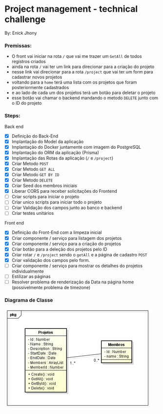 # Project management - technical challenge

By: Enick Jhony

### Premissas:

- O front vai iniciar na rota `/` que vai me trazer um `GetAll` de todos registros criados
- ainda na rota `/` vai ter um link para direcionar para a criação do projeto
- nesse link vai direcionar para a rota `/project` que vai ter um form para cadastrar novos projetos
- voltando para a `home` terá uma lista com os projetos que foram posteriormente cadastrados
- e ao lado de cada um dos projetos terá um botão para deletar o projeto
- esse botão vai chamar o backend mandando o metodo `DELETE` junto com o ID do projeto

### Steps:
Back end
- [x] Definição do Back-End
- [x] Implantação do Model da aplicação
- [x] Implantação do Docker juntamente com imagem do PostgreSQL
- [x] Implantação do ORM da aplicação (Prisma)
- [x] Implantação das Rotas da aplicação (`/` e `/project`)
- [x] Criar Metodo `POST`
- [x] Criar Metodo `GET ALL`
- [x] Criar Metodo `GET BY ID`
- [x] Criar Metodo `DELETE`
- [x] Criar Seed dos membros iniciais
- [x] Liberar CORS para receber solicitações do Frontend
- [ ] Criar scripts para iniciar o projeto
- [ ] Criar unico scripts para iniciar todo o projeto
- [ ] Criar Validação dos campos junto ao banco e backend
- [ ] Criar testes unitários

Front end
- [x] Definição do Front-End com a limpeza inicial
- [x] Criar componente / serviço para listagem dos projetos
- [x] Criar componente / serviço para a criação do projetos
- [x] Criar botão para a deleção dos projetos pelo ID
- [x] Criar rotar `/` e `/project` sendo o `getAll` e a página de cadastro `POST`
- [x] Criar validação dos campos pelo form.
- [ ] Criar componente / serviço para mostrar os detalhes do projetos individualmente
- [ ] Estilizar as páginas
- [ ] Resolver problema de renderização da Data na página home (possivelmente problema de timezone)

### Diagrama de Classe

![Diagrama de classe](./.github/ClassDiagram.png)